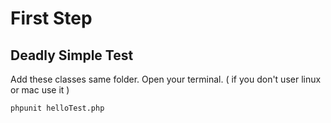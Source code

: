 First Step 
=====================

## Deadly Simple Test
Add these classes same folder. Open your terminal. ( if you don't user linux or mac use it ) 

```bash
phpunit helloTest.php
```
